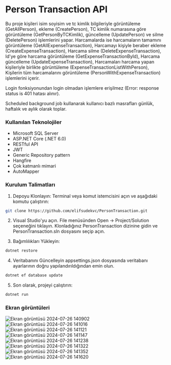 # Person Transaction API
Bu proje kişileri isim soyisim ve tc kimlik bilgileriyle görüntüleme (GetAllPerson), ekleme (CreatePerson), TC kimlik numarasına göre görüntüleme (GetPersonByTCKimlik), güncelleme (UpdatePerson) 
ve silme (DeletePerson) işlemlerini yapar. Harcamalarda ise harcamaların tamamını görüntüleme (GetAllExpenseTransaction), Harcamayı kişiyle beraber ekleme (CreateExpenseTransaction), 
Harcama silme (DeleteExpenseTransaction), Id'ye göre harcama görüntüleme (GetExpenseTransactionById), Harcama güncelleme (UpdateExpenseTransaction), Harcamaları harcama yapan kişileriyle
birlikte görüntüleme (ExpenseTransactionListWithPerson), Kişilerin tüm harcamalarını görüntüleme (PersonWithExpenseTransaction) işlemlerini içerir.

Login fonksiyonundan login olmadan işlemlere erişilmez (Error: response status is 401 hatası alınır).

Scheduled background job kullanarak kullanıcı bazlı masrafları günlük, haftalık ve aylık olarak toplar.

### Kullanılan Teknolojiler
+	Microsoft SQL Server
+	ASP.NET Core (.NET 6.0)
+	RESTful API
+	JWT
+	Generic Repository pattern
+	Hangfire
+	Çok katmanlı mimari
+	AutoMapper

### Kurulum Talimatları
1.	Depoyu Klonlayın:
Terminal veya komut istemcisini açın ve aşağıdaki komutu çalıştırın:          
```bash
git clone https://github.com/elifsudekvc/PersonTransaction.git
```

2.	Visual Studio'yu açın.
File menüsünden Open -> Project/Solution seçeneğini tıklayın.
Klonladığınız PersonTransaction dizinine gidin ve PersonTransaction.sln dosyasını seçip açın.

3.	Bağımlılıkları Yükleyin:
```bash
dotnet restore
```
4.	Veritabanını Güncelleyin
appsettings.json dosyasında veritabanı ayarlarının doğru yapılandırıldığından emin olun.
```bash
dotnet ef database update
```

5.	Son olarak, projeyi çalıştırın:
```bash
dotnet run
```

###  Ekran görüntüleri
![Ekran görüntüsü 2024-07-26 140902](https://github.com/user-attachments/assets/a234a48c-c6f5-4277-971b-a99c298062b8)
![Ekran görüntüsü 2024-07-26 141016](https://github.com/user-attachments/assets/932cfd55-9fc5-4f77-aac8-3642631daf94)
![Ekran görüntüsü 2024-07-26 141121](https://github.com/user-attachments/assets/23d5086b-047e-4f7c-bf6d-64a3c319536b)
![Ekran görüntüsü 2024-07-26 141147](https://github.com/user-attachments/assets/b00b71cd-1809-4318-82bf-1a0eb2a80911)
![Ekran görüntüsü 2024-07-26 141238](https://github.com/user-attachments/assets/916af882-2538-4fb6-9404-a728c28c3645)
![Ekran görüntüsü 2024-07-26 141322](https://github.com/user-attachments/assets/ca4f13ef-d889-4002-9ea7-10e4dcbb90e3)
![Ekran görüntüsü 2024-07-26 141352](https://github.com/user-attachments/assets/22c7628c-a518-46b2-879c-f344947e6d8b)
![Ekran görüntüsü 2024-07-26 141620](https://github.com/user-attachments/assets/689d6e7f-6442-4f15-9905-4985f2233392)
